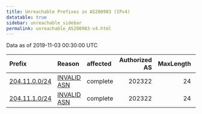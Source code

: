 ```yaml
---
title: Unreachable Prefixes in AS200983 (IPv4)
datatable: true
sidebar: unreachable_sidebar
permalink: unreachable_AS200983-v4.html
---
```


Data as of 2019-11-03 00:30:00 UTC


<div class="datatable-begin"></div>

| Prefix                                               | Reason                                                                                                | affected   |   Authorized AS |   MaxLength | Anchor                                         |   unreachable /24s |
|:-----------------------------------------------------|:------------------------------------------------------------------------------------------------------|:-----------|----------------:|------------:|:-----------------------------------------------|-------------------:|
| [204.11.0.0/24](https://stat.ripe.net/204.11.0.0/24) | [INVALID ASN](https://rpki-validator.ripe.net/announcement-preview?asn=AS200983&prefix=204.11.0.0/24) | complete   |          202322 |          24 | [RIPE](unreachable_RIPE_NCC_RPKI_Root-v4.html) |                  1 |
| [204.11.1.0/24](https://stat.ripe.net/204.11.1.0/24) | [INVALID ASN](https://rpki-validator.ripe.net/announcement-preview?asn=AS200983&prefix=204.11.1.0/24) | complete   |          202322 |          24 | [RIPE](unreachable_RIPE_NCC_RPKI_Root-v4.html) |                  1 |

<div class="datatable-end"></div>